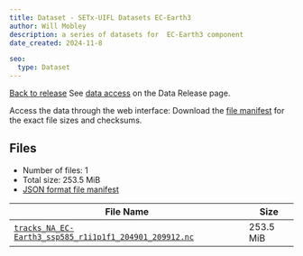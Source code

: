 ```yaml
---
title: Dataset - SETx-UIFL Datasets EC-Earth3
author: Will Mobley
description: a series of datasets for  EC-Earth3 component
date_created: 2024-11-8

seo:
  type: Dataset
---
```


[Back to release](./index.html#datasets)
See [data access](./index.html#data-access) on the Data Release page.

Access the data through the  web interface: 
Download the [file manifest](./manifests/EC-Earth3-manifest.json) for the exact file sizes and checksums.

## Files

- Number of files: 1
- Total size: 253.5 MiB
- [JSON format file manifest](./manifests/EC-Earth3-manifest.json)

|                                                                                                       File Name                                                                                                       |   Size    |
| --------------------------------------------------------------------------------------------------------------------------------------------------------------------------------------------------------------------- | --------- |
| [`tracks_NA_EC-Earth3_ssp585_r1i1p1f1_204901_209912.nc`](https://web.corral.tacc.utexas.edu/setxuifl/tropical_cyclones/downscaled_cmip6_tracks/ssp585/EC-Earth3/tracks_NA_EC-Earth3_ssp585_r1i1p1f1_204901_209912.nc) | 253.5 MiB |
